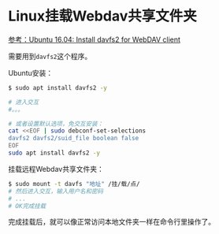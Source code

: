 # Linux挂载Webdav共享文件夹

[参考：Ubuntu 16.04: Install davfs2 for WebDAV client](https://www.hiroom2.com/2017/07/30/ubuntu-1604-davfs2-en/)


需要用到`davfs2`这个程序。

Ubuntu安装：
```sh
$ sudo apt install davfs2 -y

# 进入交互
#。。。

# 或者设置默认选项，免交互安装：
cat <<EOF | sudo debconf-set-selections
davfs2 davfs2/suid_file boolean false
EOF
sudo apt install davfs2 -y
```


挂载远程Webdav共享文件夹：
```sh
$ sudo mount -t davfs "地址" /挂/载/点/
# 然后进入交互，输入用户名和密码
# ...
# OK完成挂载
```

完成挂载后，就可以像正常访问本地文件夹一样在命令行里操作了。